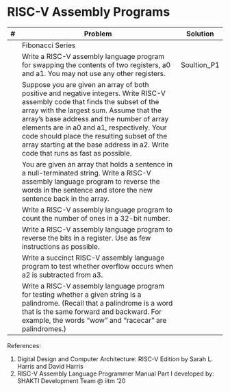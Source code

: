 # RISC-V Assembly Programs
|#|Problem|Solution|
|---|----|----|
||Fibonacci Series|
|| Write a RISC-V assembly language program for swapping the contents of two registers, a0 and a1. You may not use any other registers.|Soultion_P1|
|| Suppose you are given an array of both positive and negative integers. Write RISC-V assembly code that finds the subset of the array with the largest sum. Assume that the array’s base address and the number of array elements are in a0 and a1, respectively. Your code should place the resulting subset of the array starting at the base address in a2. Write code that runs as fast as possible.||
|| You are given an array that holds a sentence in a null-terminated string. Write a RISC-V assembly language program to reverse the words in the sentence and store the new sentence back in the array.||
|| Write a RISC-V assembly language program to count the number of ones in a 32-bit number.||
|| Write a RISC-V assembly language program to reverse the bits in a register. Use as few instructions as possible.||
|| Write a succinct RISC-V assembly language program to test whether overflow occurs when a2 is subtracted from a3.||
|| Write a RISC-V assembly language program for testing whether a given string is a palindrome. (Recall that a palindrome is a word that is the same forward and backward. For example, the words “wow” and “racecar” are palindromes.)||

References: 

 <ol>
  <li> Digital Design and Computer Architecture: RISC-V Edition by Sarah L. Harris and David Harris </li>
  <li> RISC-V Assembly Language Programmer Manual Part I developed by: SHAKTI Development Team @ iitm ’20 </li>
 </ol>
